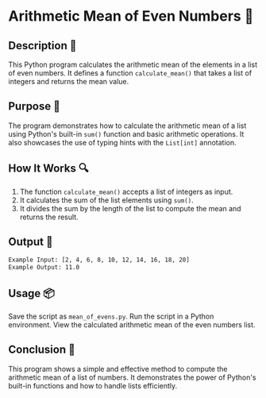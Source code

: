 # Arithmetic Mean of Even Numbers 📝

## Description 📝

This Python program calculates the arithmetic mean of the elements in a list of even numbers. It defines a function `calculate_mean()` that takes a list of integers and returns the mean value.

## Purpose 🎯

The program demonstrates how to calculate the arithmetic mean of a list using Python's built-in `sum()` function and basic arithmetic operations. It also showcases the use of typing hints with the `List[int]` annotation.

## How It Works 🔍

1. The function `calculate_mean()` accepts a list of integers as input.
2. It calculates the sum of the list elements using `sum()`.
3. It divides the sum by the length of the list to compute the mean and returns the result.

## Output 📜

```bash
Example Input: [2, 4, 6, 8, 10, 12, 14, 16, 18, 20]
Example Output: 11.0
```

## Usage 📦

Save the script as `mean_of_evens.py`.
Run the script in a Python environment.
View the calculated arithmetic mean of the even numbers list.

## Conclusion 🚀

This program shows a simple and effective method to compute the arithmetic mean of a list of numbers.
It demonstrates the power of Python's built-in functions and how to handle lists efficiently.
